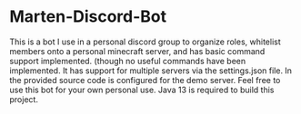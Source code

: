 # Marten-Discord-Bot

This is a bot I use in a personal discord group to organize roles, whitelist members onto a personal minecraft server, and has basic command support implemented. (though no useful commands have been implemented. It has support for multiple servers via the settings.json file. In the provided source code is configured for the demo server. Feel free to use this bot for your own personal use. Java 13 is required to build this project.
